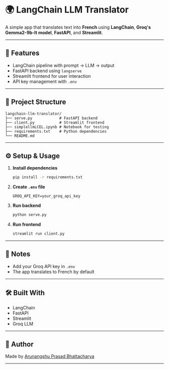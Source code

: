 
# 🌍 LangChain LLM Translator

A simple app that translates text into **French** using **LangChain**, **Groq's Gemma2-9b-It model**, **FastAPI**, and **Streamlit**.

---

## 🚀 Features

- LangChain pipeline with prompt → LLM → output
- FastAPI backend using `langserve`
- Streamlit frontend for user interaction
- API key management with `.env`

---

## 📁 Project Structure

```
langchain-llm-translator/
├── serve.py            # FastAPI backend
├── client.py           # Streamlit frontend
├── simplellmLCEL.ipynb # Notebook for testing
├── requirements.txt    # Python dependencies
└── README.md
```

---

## ⚙️ Setup & Usage

1. **Install dependencies**  
   ```bash
   pip install -r requirements.txt
   ```

2. **Create `.env` file**  
   ```env
   GROQ_API_KEY=your_groq_api_key
   ```

3. **Run backend**  
   ```bash
   python serve.py
   ```

4. **Run frontend**  
   ```bash
   streamlit run client.py
   ```

---

## 📌 Notes

- Add your Groq API key in `.env`
- The app translates to French by default

---

## 🛠️ Built With

- LangChain
- FastAPI
- Streamlit
- Groq LLM

---

## 🧠 Author

Made by [Arunangshu Prasad Bhattacharya](https://github.com/ap-bhattacharya)

---
